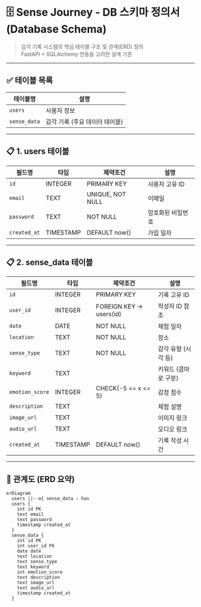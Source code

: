 # 🗄️ Sense Journey - DB 스키마 정의서 (Database Schema)

> 감각 기록 시스템의 핵심 테이블 구조 및 관계(ERD) 정의  
> FastAPI + SQLAlchemy 연동을 고려한 설계 기준

---

## ✅ 테이블 목록

| 테이블명       | 설명                         |
|----------------|------------------------------|
| `users`        | 사용자 정보                  |
| `sense_data`   | 감각 기록 (주요 데이터 테이블) |

---

## 📋 1. users 테이블

| 필드명     | 타입      | 제약조건        | 설명           |
|------------|-----------|------------------|----------------|
| `id`       | INTEGER   | PRIMARY KEY      | 사용자 고유 ID |
| `email`    | TEXT      | UNIQUE, NOT NULL | 이메일         |
| `password` | TEXT      | NOT NULL         | 암호화된 비밀번호 |
| `created_at` | TIMESTAMP | DEFAULT now()   | 가입 일자      |

---

## 📋 2. sense_data 테이블

| 필드명         | 타입      | 제약조건         | 설명                     |
|----------------|-----------|------------------|--------------------------|
| `id`           | INTEGER   | PRIMARY KEY      | 기록 고유 ID             |
| `user_id`      | INTEGER   | FOREIGN KEY → users(id) | 작성자 ID 참조 |
| `date`         | DATE      | NOT NULL         | 체험 일자                |
| `location`     | TEXT      | NOT NULL         | 장소                     |
| `sense_type`   | TEXT      | NOT NULL         | 감각 유형 (시각 등)      |
| `keyword`      | TEXT      |                  | 키워드 (콤마로 구분)     |
| `emotion_score`| INTEGER   | CHECK(-5 <= x <= 5) | 감정 점수           |
| `description`  | TEXT      |                  | 체험 설명                |
| `image_url`    | TEXT      |                  | 이미지 링크              |
| `audio_url`    | TEXT      |                  | 오디오 링크              |
| `created_at`   | TIMESTAMP | DEFAULT now()    | 기록 작성 시간           |

---

## 🔁 관계도 (ERD 요약)

```mermaid
erDiagram
  users ||--o{ sense_data : has
  users {
    int id PK
    text email
    text password
    timestamp created_at
  }
  sense_data {
    int id PK
    int user_id FK
    date date
    text location
    text sense_type
    text keyword
    int emotion_score
    text description
    text image_url
    text audio_url
    timestamp created_at
  }


